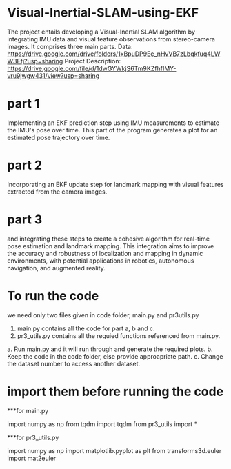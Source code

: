 # Visual-Inertial-SLAM-using-EKF
The project entails developing a Visual-Inertial SLAM algorithm by integrating IMU data and visual feature observations 
from stereo-camera images.
It comprises three main parts.
Data: https://drive.google.com/drive/folders/1xBpuDP9Ee_nHvVB7zLbqkfuq4LWW3Ffj?usp=sharing
Project Description: https://drive.google.com/file/d/1dwGYWkjS6Tm9KZfhfIMY-vru9jwgw431/view?usp=sharing

# part 1
Implementing an EKF prediction step using IMU measurements to estimate the IMU's pose over time. This part of the program 
generates a plot for an estimated pose trajectory over time.

# part 2
Incorporating an EKF update step for landmark mapping with visual features extracted from the camera images.


# part 3
and integrating these steps to create a cohesive algorithm for real-time pose estimation and landmark mapping. This integration aims to improve the accuracy and robustness of localization and mapping in dynamic environments, with potential applications in robotics, autonomous navigation, and augmented reality.


# To run the code
we need only two files given in code folder, main.py and pr3utils.py

1. main.py contains all the code for part a, b and c.
2. pr3_utils.py contains all the requied functions referenced from main.py.

a. Run main.py and it will run through and generate the required plots. 
b. Keep the code in the code folder, else provide approapriate path.
c. Change the dataset number to access another dataset.

# import them before running the code
***for main.py

import numpy as np
from tqdm import tqdm
from pr3_utils import *

***for pr3_utils.py

import numpy as np
import matplotlib.pyplot as plt
from transforms3d.euler import mat2euler

